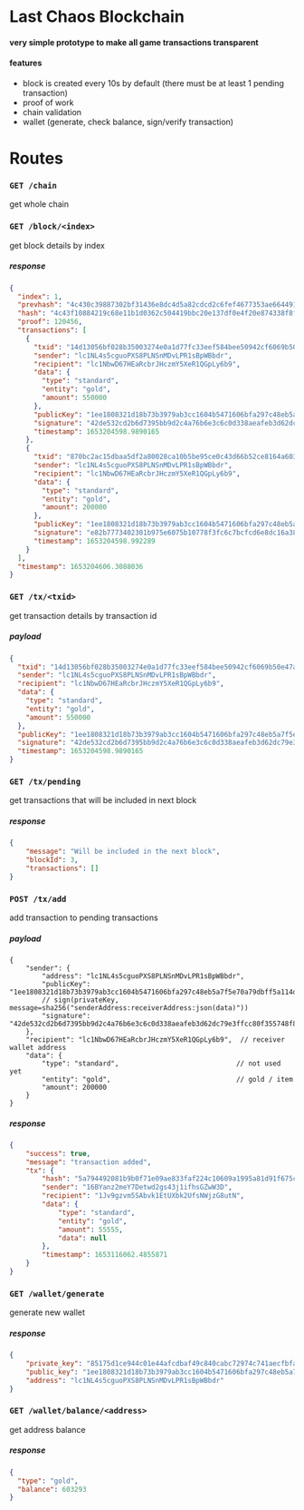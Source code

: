 # Last Chaos Blockchain
#### very simple prototype to make all game transactions transparent
#### features
- block is created every 10s by default (there must be at least 1 pending transaction)
- proof of work
- chain validation
- wallet (generate, check balance, sign/verify transaction)

# Routes
### `GET /chain`
get whole chain

### `GET /block/<index>`
get block details by index

##### response
```json
{
  "index": 1,
  "prevhash": "4c430c39887302bf31436e8dc4d5a82cdcd2c6fef4677353ae6644919797d029",
  "hash": "4c43f10884219c68e11b1d0362c504419bbc20e137df0e4f20e874338f8f7217",
  "proof": 120456,
  "transactions": [
    {
      "txid": "14d13056bf028b35003274e0a1d77fc33eef584bee50942cf6069b50e47a595c",
      "sender": "lc1NL4s5cguoPXS8PLNSnMDvLPR1sBpWBbdr",
      "recipient": "lc1NbwD67HEaRcbrJHczmY5XeR1QGpLy6b9",
      "data": {
        "type": "standard",
        "entity": "gold",
        "amount": 550000
      },
      "publicKey": "1ee1808321d18b73b3979ab3cc1604b5471606bfa297c48eb5a7f5e70a79dbff5a114dbaccf7616fb4b1aa724ac5ba1613b249af0a31e8240e1736b14cc5628d",
      "signature": "42de532cd2b6d7395bb9d2c4a76b6e3c6c0d338aeafeb3d62dc79e3ffcc80f355748f84af0bb48ecd95a1a364672e998f15e6d07da835fed2469dbb9f4073aa0",
      "timestamp": 1653204598.9890165
    },
    {
      "txid": "870bc2ac15dbaa5df2a80028ca10b5be95ce0c43d66b52ce8164a6035b19f28d",
      "sender": "lc1NL4s5cguoPXS8PLNSnMDvLPR1sBpWBbdr",
      "recipient": "lc1NbwD67HEaRcbrJHczmY5XeR1QGpLy6b9",
      "data": {
        "type": "standard",
        "entity": "gold",
        "amount": 200000
      },
      "publicKey": "1ee1808321d18b73b3979ab3cc1604b5471606bfa297c48eb5a7f5e70a79dbff5a114dbaccf7616fb4b1aa724ac5ba1613b249af0a31e8240e1736b14cc5628d",
      "signature": "e82b7773402301b975e6075b10778f3fc6c7bcfcd6e8dc16a385ba82706d953ba9787998513cc1095e912f231240a99fc9a5b3ad93e2837bfb88b680853bf347",
      "timestamp": 1653204598.992289
    }
  ],
  "timestamp": 1653204606.3088036
}
```

### `GET /tx/<txid>`
get transaction details by transaction id

##### payload
```json
{
  "txid": "14d13056bf028b35003274e0a1d77fc33eef584bee50942cf6069b50e47a595c",
  "sender": "lc1NL4s5cguoPXS8PLNSnMDvLPR1sBpWBbdr",
  "recipient": "lc1NbwD67HEaRcbrJHczmY5XeR1QGpLy6b9",
  "data": {
    "type": "standard",
    "entity": "gold",
    "amount": 550000
  },
  "publicKey": "1ee1808321d18b73b3979ab3cc1604b5471606bfa297c48eb5a7f5e70a79dbff5a114dbaccf7616fb4b1aa724ac5ba1613b249af0a31e8240e1736b14cc5628d",
  "signature": "42de532cd2b6d7395bb9d2c4a76b6e3c6c0d338aeafeb3d62dc79e3ffcc80f355748f84af0bb48ecd95a1a364672e998f15e6d07da835fed2469dbb9f4073aa0",
  "timestamp": 1653204598.9890165
}
```

### `GET /tx/pending`
get transactions that will be included in next block

##### response
```json
{
	"message": "Will be included in the next block",
	"blockId": 3,
	"transactions": []
}
```

### `POST /tx/add`
add transaction to pending transactions

##### payload
```jsonc
{
    "sender": {
		"address": "lc1NL4s5cguoPXS8PLNSnMDvLPR1sBpWBbdr",
		"publicKey": "1ee1808321d18b73b3979ab3cc1604b5471606bfa297c48eb5a7f5e70a79dbff5a114dbaccf7616fb4b1aa724ac5ba1613b249af0a31e8240e1736b14cc5628d", 
		// sign(privateKey, message=sha256("senderAddress:receiverAddress:json(data)"))
		"signature": "42de532cd2b6d7395bb9d2c4a76b6e3c6c0d338aeafeb3d62dc79e3ffcc80f355748f84af0bb48ecd95a1a364672e998f15e6d07da835fed2469dbb9f4073aa0"
	},
    "recipient": "lc1NbwD67HEaRcbrJHczmY5XeR1QGpLy6b9",  // receiver wallet address
    "data": {
        "type": "standard",								// not used yet
        "entity": "gold",								// gold / item
        "amount": 200000
    }
}
```

##### response 
```json
{
	"success": true,
	"message": "transaction added",
	"tx": {
		"hash": "5a794492081b9b0f71e09ae833faf224c10609a1995a81d91f675c307ddd3f07",
		"sender": "16BYanz2meY7Detwd2gs43j1ifhsGZwW3D",
		"recipient": "1Jv9gzvm5SAbvk1EtUXbk2UfsNWjzG8utN",
		"data": {
			"type": "standard",
			"entity": "gold",
			"amount": 55555,
			"data": null
		},
		"timestamp": 1653116062.4855871
	}
}
```

### `GET /wallet/generate`
generate new wallet

##### response
```json
{
	"private_key": "85175d1ce944c01e44afcdbaf49c840cabc72974c741aecfbfa249a41f67b185",
	"public_key": "1ee1808321d18b73b3979ab3cc1604b5471606bfa297c48eb5a7f5e70a79dbff5a114dbaccf7616fb4b1aa724ac5ba1613b249af0a31e8240e1736b14cc5628d",
	"address": "lc1NL4s5cguoPXS8PLNSnMDvLPR1sBpWBbdr"
}
```
### `GET /wallet/balance/<address>`
get address balance

##### response
```json
{
  "type": "gold",
  "balance": 603293
}
```
